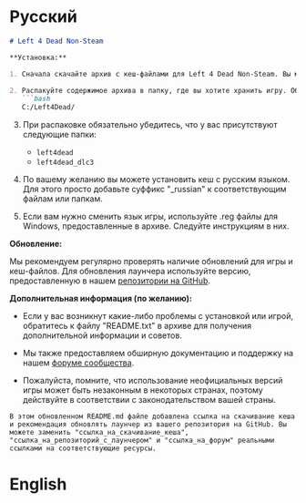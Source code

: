 # Русский
```markdown
# Left 4 Dead Non-Steam

**Установка:**

1. Сначала скачайте архив с кеш-файлами для Left 4 Dead Non-Steam. Вы можете скачать его [здесь](ссылка_на_скачивание_кеша).

2. Распакуйте содержимое архива в папку, где вы хотите хранить игру. Обычно это будет выглядеть так:
   ```bash
   C:/Left4Dead/
   ```

3. При распаковке обязательно убедитесь, что у вас присутствуют следующие папки:
   - `left4dead`
   - `left4dead_dlc3`

4. По вашему желанию вы можете установить кеш с русским языком. Для этого просто добавьте суффикс "_russian" к соответствующим файлам или папкам.

5. Если вам нужно сменить язык игры, используйте .reg файлы для Windows, предоставленные в архиве. Следуйте инструкциям в них.

**Обновление:**

Мы рекомендуем регулярно проверять наличие обновлений для игры и кеш-файлов. Для обновления лаунчера используйте версию, предоставленную в нашем [репозитории на GitHub](ссылка_на_репозиторий_с_лаунчером).

**Дополнительная информация (по желанию):**

- Если у вас возникнут какие-либо проблемы с установкой или игрой, обратитесь к файлу "README.txt" в архиве для получения дополнительной информации и советов.

- Мы также предоставляем обширную документацию и поддержку на нашем [форуме сообщества](ссылка_на_форум).

- Пожалуйста, помните, что использование неофициальных версий игры может быть незаконным в некоторых странах, поэтому действуйте в соответствии с законодательством вашей страны.
```
В этом обновленном README.md файле добавлена ссылка на скачивание кеша и рекомендация обновлять лаунчер из вашего репозитория на GitHub. Вы можете заменить "ссылка_на_скачивание_кеша", "ссылка_на_репозиторий_с_лаунчером" и "ссылка_на_форум" реальными ссылками на соответствующие ресурсы.
```
# English
